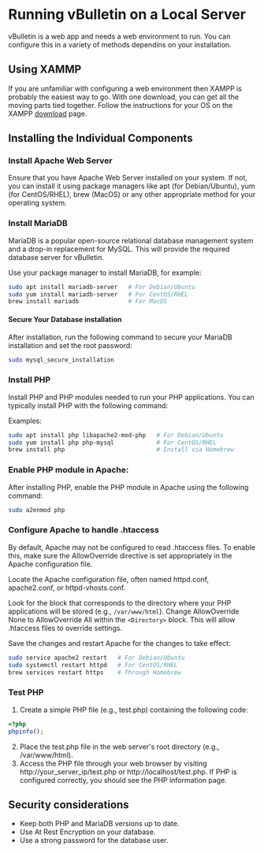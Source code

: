 # Running vBulletin on a Local Server

vBulletin is a web app and needs a web environment to run. You can configure this in a variety of methods dependins on your installation.

## Using XAMMP

If you are unfamiliar with configuring a web environment then XAMPP is probably the easiest way to go. With one download, you can get all the moving parts tied together. Follow the instructions for your OS on the XAMPP [download](https://www.apachefriends.org/download.html) page.

## Installing the Individual Components

### Install Apache Web Server

Ensure that you have Apache Web Server installed on your system. If not, you can install it using package managers like apt (for Debian/Ubuntu), yum (for CentOS/RHEL), brew (MacOS) or any other appropriate method for your operating system.

### Install MariaDB

MariaDB is a popular open-source relational database management system and a drop-in replacement for MySQL. This will provide the required database server for vBulletin. 

Use your package manager to install MariaDB, for example:

```bash
sudo apt install mariadb-server   # For Debian/Ubuntu
sudo yum install mariadb-server   # For CentOS/RHEL
brew install mariadb              # For MacOS
```

#### Secure Your Database installation

After installation, run the following command to secure your MariaDB installation and set the root password:

```bash
sudo mysql_secure_installation 
```

### Install PHP

Install PHP and PHP modules needed to run your PHP applications. You can typically install PHP with the following command:

Examples: 

```bash
sudo apt install php libapache2-mod-php   # For Debian/Ubuntu
sudo yum install php php-mysql            # For CentOS/RHEL
brew install php                          # Install via Homebrew
```

### Enable PHP module in Apache:

After installing PHP, enable the PHP module in Apache using the following command:

```bash
sudo a2enmod php
``` 

### Configure Apache to handle .htaccess

By default, Apache may not be configured to read .htaccess files. To enable this, make sure the AllowOverride directive is set appropriately in the Apache configuration file.

Locate the Apache configuration file, often named httpd.conf, apache2.conf, or httpd-vhosts.conf.

Look for the <Directory> block that corresponds to the directory where your PHP applications will be stored (e.g., `/var/www/html`).
Change AllowOverride None to AllowOverride All within the `<Directory>` block. This will allow .htaccess files to override settings.

Save the changes and restart Apache for the changes to take effect:

```bash
sudo service apache2 restart   # For Debian/Ubuntu
sudo systemctl restart httpd   # For CentOS/RHEL
brew services restart https    # Through Homebrew
```

### Test PHP

1. Create a simple PHP file (e.g., test.php) containing the following code:

```php
<?php
phpinfo();
```

2. Place the test.php file in the web server's root directory (e.g., /var/www/html).
3. Access the PHP file through your web browser by visiting http://your_server_ip/test.php or http://localhost/test.php. If PHP is configured correctly, you should see the PHP information page.


## Security considerations

- Keep both PHP and MariaDB versions up to date.
- Use At Rest Encryption on your database.
- Use a strong password for the database user.
